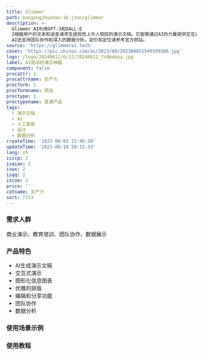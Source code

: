 ```yaml
---
title: Glimmer
path: bangongzhushou-16.json/glimmer
description: >-
  Glimmer AI利用GPT-3和DALL·E
  2根据用户的文本和语音请求生成视觉上令人惊叹的演示文稿。它能够通过AI的力量提供交互式、图形化、信息图表和优雅的排版，使用户能够轻松编辑和分享演示文稿。Glimmer
  AI还支持团队协作和深入的数据分析。定价和定位请参考官方网站。
source: 'https://glimmerai.tech'
cover: 'https://pic.chinaz.com/ai/2023/08/202308031549399306.jpg'
logo: /logo/20240612/6/12/20240612_7c06ebaa.jpg
label: AI驱动的演示神器
component: false
procattr: 1
procattrname: 生产力
procform: 1
procformname: 网站
proctype: 1
proctypename: 普通产品
tags:
  - 演示文稿
  - AI
  - 人工智能
  - 设计
  - 数据分析
createTime: '2023-08-03 15:46:38'
updateTime: '2023-08-18 20:15:33'
lang: zh
isicp: 2
isqian: 2
iswx: 2
isqq: 2
iscom: 2
price: ''
catname: 生产力
sort: 7213
---
```




### 需求人群
商业演示、教育培训、团队协作、数据展示

### 产品特色
- AI生成演示文稿
- 交互式演示
- 图形化信息图表
- 优雅的排版
- 编辑和分享功能
- 团队协作
- 数据分析

### 使用场景示例


### 使用教程


  

